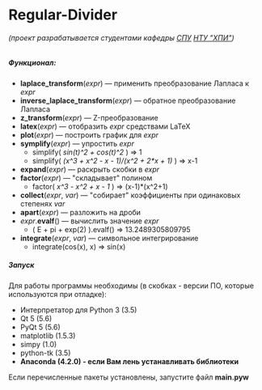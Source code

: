 Regular-Divider
===============

###### (проект разрабатывается студентами кафедры [СПУ](http://www.kpispu.info/ru/about) [НТУ "ХПИ"](http://www.kpi.kharkov.ua/ru/))

##### Функционал:
- **laplace_transform**(*expr*) — применить преобразование Лапласа к *expr*
- **inverse_laplace_transform**(*expr*) — обратное преобразование Лапласа
- **z_transform**(*expr*) — Z-преобразование
- **latex**(*expr*) — отобразить *expr* средствами LaTeX
- **plot**(*expr*) — построить график для *expr*
- **symplify**(*expr*) — упростить *expr*
    + simplify( *sin(t)^2 + cos(t)^2* ) ⇒ 1
    + simplify( *(x^3 + x^2 - x - 1)/(x^2 + 2\*x + 1)* ) ⇒ x-1
- **expand**(*expr*) — раскрыть скобки в *expr*
- **factor**(*expr*) — "складывает" полином
    + factor( *x^3 - x^2 + x - 1* ) ⇒ (x-1)*(x^2+1)
- **collect**(*expr*, *var*) — "собирает" коэффициенты при одинаковых степенях *var*
- **apart**(*expr*) — разложить на дроби
- *expr*.**evalf**() — вычислить значение *expr*
    + ( E + pi + exp(2) ).evalf() ⇒ 13.2489305809795
- **integrate**(*expr*, *var*) — символьное интегрирование
    + integrate(cos(x), x) ⇒ sin(x)

##### Запуск
Для работы программы необходимы (в скобках - версии ПО, которые используются при отладке):
- Интерпретатор для Python 3 (3.5)
- Qt 5 (5.6)
- PyQt 5 (5.6)
- matplotlib (1.5.3)
- simpy (1.0)
- python-tk (3.5)
- **Anaconda (4.2.0) - если Вам лень устанавливать библиотеки**

Если перечисленные пакеты установлены, запустите файл **main.pyw**
